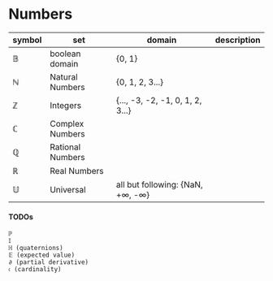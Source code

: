 
# Numbers

| symbol | set              | domain                           | description |
| ------ | ---------------- | -------------------------------- | ----------- |
| 𝔹      | boolean domain   | {0, 1}                           |             |
| ℕ      | Natural Numbers  | {0, 1, 2, 3...}                  |             |
| ℤ      | Integers         | {..., -3, -2, -1, 0, 1, 2, 3...} |             |
| ℂ      | Complex Numbers  |                                  |             |
| ℚ      | Rational Numbers |                                  |             |
| ℝ      | Real Numbers     |                                  |             |
| 𝕌      | Universal        | all but following: {NaN, +∞, -∞} |             |

#### TODOs

```
ℙ
𝕀
ℍ (quaternions)
𝔼 (expected value)
∂ (partial derivative)
𝔠 (cardinality)
```

